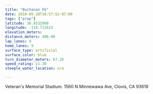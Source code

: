```yaml
---
title: "Buchanan HS"
date: 2018-05-28T16:57:52-07:00
tags: ["prep"]
latitude: 36.8532968
longitude: -119.712623
elevation_meters:
distance_meters: 400.00
lap_lanes: 9
home_lanes: 9
surface_type: artificial
surface_color: blue
turn_diameter_meters: 67.26
speed_rating: 11.30
steeple_water_location: n/a

---
```

Veteran's Memorial Stadium. 1560 N Minnewawa Ave, Clovis, CA 93619
<!--more-->
